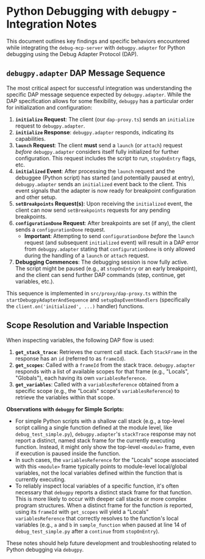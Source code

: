 # Python Debugging with `debugpy` - Integration Notes

This document outlines key findings and specific behaviors encountered while integrating the `debug-mcp-server` with `debugpy.adapter` for Python debugging using the Debug Adapter Protocol (DAP).

## `debugpy.adapter` DAP Message Sequence

The most critical aspect for successful integration was understanding the specific DAP message sequence expected by `debugpy.adapter`. While the DAP specification allows for some flexibility, `debugpy` has a particular order for initialization and configuration:

1.  **`initialize` Request**: The client (our `dap-proxy.ts`) sends an `initialize` request to `debugpy.adapter`.
2.  **`initialize` Response**: `debugpy.adapter` responds, indicating its capabilities.
3.  **`launch` Request**: The client **must** send a `launch` (or `attach`) request *before* `debugpy.adapter` considers itself fully initialized for further configuration. This request includes the script to run, `stopOnEntry` flags, etc.
4.  **`initialized` Event**: After processing the `launch` request and the debuggee (Python script) has started (and potentially paused at entry), `debugpy.adapter` sends an `initialized` event back to the client. This event signals that the adapter is now ready for breakpoint configuration and other setup.
5.  **`setBreakpoints` Request(s)**: Upon receiving the `initialized` event, the client can now send `setBreakpoints` requests for any pending breakpoints.
6.  **`configurationDone` Request**: After breakpoints are set (if any), the client sends a `configurationDone` request.
    *   **Important**: Attempting to send `configurationDone` *before* the `launch` request (and subsequent `initialized` event) will result in a DAP error from `debugpy.adapter` stating that `configurationDone` is only allowed during the handling of a `launch` or `attach` request.
7.  **Debugging Commences**: The debugging session is now fully active. The script might be paused (e.g., at `stopOnEntry` or an early breakpoint), and the client can send further DAP commands (step, continue, get variables, etc.).

This sequence is implemented in `src/proxy/dap-proxy.ts` within the `startDebugpyAdapterAndSequence` and `setupDapEventHandlers` (specifically the `client.on('initialized', ...)` handler) functions.

## Scope Resolution and Variable Inspection

When inspecting variables, the following DAP flow is used:

1.  **`get_stack_trace`**: Retrieves the current call stack. Each `StackFrame` in the response has an `id` (referred to as `frameId`).
2.  **`get_scopes`**: Called with a `frameId` from the stack trace. `debugpy.adapter` responds with a list of available scopes for that frame (e.g., "Locals", "Globals"), each having its own `variablesReference`.
3.  **`get_variables`**: Called with a `variablesReference` obtained from a specific scope (e.g., the "Locals" scope's `variablesReference`) to retrieve the variables within that scope.

**Observations with `debugpy` for Simple Scripts:**

*   For simple Python scripts with a shallow call stack (e.g., a top-level script calling a single function defined at the module level, like `debug_test_simple.py`), `debugpy.adapter`'s `stackTrace` response may not report a distinct, named stack frame for the currently executing function. Instead, it might only show the top-level `<module>` frame, even if execution is paused inside the function.
*   In such cases, the `variablesReference` for the "Locals" scope associated with this `<module>` frame typically points to module-level local/global variables, not the local variables defined within the function that is currently executing.
*   To reliably inspect local variables of a specific function, it's often necessary that `debugpy` reports a distinct stack frame for that function. This is more likely to occur with deeper call stacks or more complex program structures. When a distinct frame for the function *is* reported, using its `frameId` with `get_scopes` will yield a "Locals" `variablesReference` that correctly resolves to the function's local variables (e.g., `a` and `b` in `sample_function` when paused at line 14 of `debug_test_simple.py` after a `continue` from `stopOnEntry`).

These notes should help future development and troubleshooting related to Python debugging via `debugpy`.
